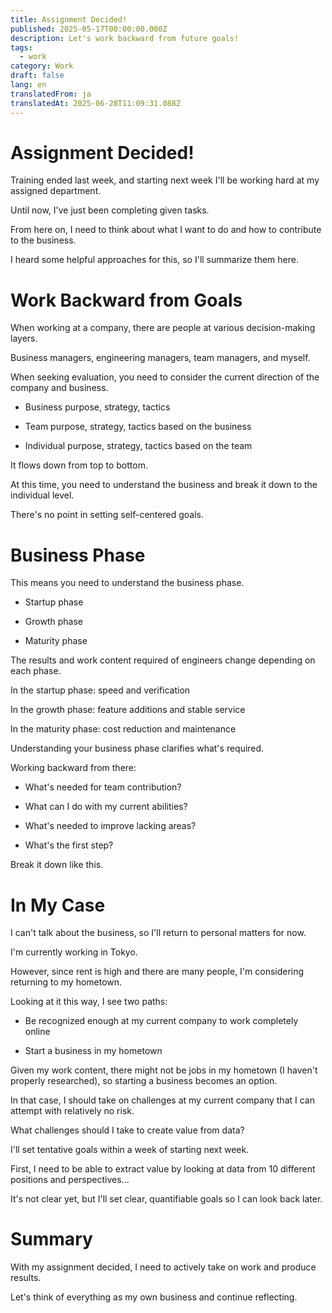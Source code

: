 ```yaml
---
title: Assignment Decided!
published: 2025-05-17T00:00:00.000Z
description: Let's work backward from future goals!
tags:
  - work
category: Work
draft: false
lang: en
translatedFrom: ja
translatedAt: 2025-06-28T11:09:31.088Z
---
```


# Assignment Decided!

Training ended last week, and starting next week I'll be working hard at my assigned department.

Until now, I've just been completing given tasks.

From here on, I need to think about what I want to do and how to contribute to the business.

I heard some helpful approaches for this, so I'll summarize them here.

# Work Backward from Goals

When working at a company, there are people at various decision-making layers.

Business managers, engineering managers, team managers, and myself.

When seeking evaluation, you need to consider the current direction of the company and business.

- Business purpose, strategy, tactics

- Team purpose, strategy, tactics based on the business

- Individual purpose, strategy, tactics based on the team

It flows down from top to bottom.

At this time, you need to understand the business and break it down to the individual level.

There's no point in setting self-centered goals.

# Business Phase

This means you need to understand the business phase.

- Startup phase

- Growth phase

- Maturity phase

The results and work content required of engineers change depending on each phase.

In the startup phase: speed and verification

In the growth phase: feature additions and stable service

In the maturity phase: cost reduction and maintenance

Understanding your business phase clarifies what's required.

Working backward from there:

- What's needed for team contribution?

- What can I do with my current abilities?

- What's needed to improve lacking areas?

- What's the first step?

Break it down like this.

# In My Case

I can't talk about the business, so I'll return to personal matters for now.

I'm currently working in Tokyo.

However, since rent is high and there are many people, I'm considering returning to my hometown.

Looking at it this way, I see two paths:

- Be recognized enough at my current company to work completely online

- Start a business in my hometown

Given my work content, there might not be jobs in my hometown (I haven't properly researched), so starting a business becomes an option.

In that case, I should take on challenges at my current company that I can attempt with relatively no risk.

What challenges should I take to create value from data?

I'll set tentative goals within a week of starting next week.

First, I need to be able to extract value by looking at data from 10 different positions and perspectives...

It's not clear yet, but I'll set clear, quantifiable goals so I can look back later.

# Summary

With my assignment decided, I need to actively take on work and produce results.

Let's think of everything as my own business and continue reflecting.
